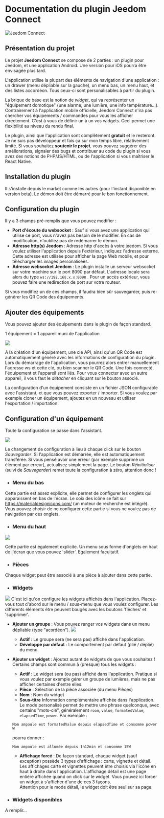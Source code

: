 # Documentation du plugin Jeedom Connect

![Jeedom Connect](../img/JeedomConnect_icon.png)

## Présentation du projet
Le projet **Jeedom Connect** se compose de 2 parties : un plugin pour Jeedom, et une application Android. Une version pour iOS pourra être envisagée plus tard.

L'application utilise la plupart des éléments de navigation d'une application : un drawer (menu dépliable sur la gauche), un menu bas, un menu haut, et des listes accordéon. Tous ceux-ci sont personalisables à partir du plugin.

La brique de base est la notion de *widget*, qui va représenter un "équipement domotique" (une alarme, une lumière, une info température...). Contrairement à l'application mobile officielle, Jeedom Connect n'ira pas chercher vos équipements / commandes pour vous les afficher directement. C'est à vous de définir un à un vos widgets. Ceci permet une flexibilité au niveau du rendu final.

Le plugin, ainsi que l'application sont complètement **gratuit** et le resteront. Je ne suis pas développeur et fais ça sur mon temps libre, relativement limité. Si vous souhaitez **soutenir le projet**, vous pouvez suggérer des améliorations, signaler des bugs et contribuer au code du plugin si vous avez des notions de PHP/JS/HTML, ou de l'application si vous maîtriser le React Native.

## Installation du plugin
Il s'installe depuis le market comme les autres (pour l'instant disponible en version beta).
Le démon doit être démarré pour le bon fonctionnement.

## Configuration du plugin
Il y a 3 champs  pré-remplis que vous pouvez modifier :
* **Port d'écoute du websocket** : Sauf si vous avez une application qui utilise ce port, vous n'avez pas besoin de le modifier. En cas de modification, n'oubliez pas de redémarrer le démon.
* **Adresse http(s) Jeedom** : Adresse http d'accès à votre jeedom. Si vous voulez utiliser l'application depuis l'extérieur, indiquez l'adresse externe. Cette adresse est utilisée pour afficher la page Web mobile, et pour télécharger les images personalisées.
* **Adresse websocket Jeedom** : Le plugin installe un serveur websocket sur votre machine sur le port 8090 par défaut.  L'adresse locale sera alors du type `ws://192.168.x.x:8090` . Pour un accès extérieur, vous pouvez faire une redirection de port sur votre routeur.

Si vous modifiez un de ces champs, il faudra bien sûr sauvegarder, puis re-générer les QR Code des équipements.

## Ajouter des équipements
Vous pouvez ajouter des équipements dans le plugin de façon standard.

1 équipement = 1 appareil muni de l'application

![](../img/screen-eqConfig.png)

A la création d'un équipement, une clé API, ainsi qu'un QR Code est automatiquement généré avec les informations de configuration du plugin. Lors du démarrage de l'application, vous pourrez alors entrer manuellement l'adresse ws et cette clé, ou bien scanner le QR Code. Une fois connecté, l'équipement et l'appareil sont liés. Pour vous connecter avec un autre appareil, il vous faut le *détacher*  en cliquant sur le bouton associé.

La configuration d'un équipement consiste en un fichier JSON configurable avec l'assistant, et que vous pouvez exporter / importer. Si vous voulez par exemple cloner un équipement, ajoutez en un nouveau et utiliser l'exportation / importation.

## Configuration d'un équipement
Toute la configuration se passe dans l'assistant.

 ![](../img/screen-assistantBottom.png)

Le changement de configuration a lieu à chaque click sur le bouton *Sauvegarder*. Si l'application est démarrée, elle est automatiquement transférée. Si vous pensé avoir une erreur (par exemple supprimé un élément par erreur), actualisez simplement la page. Le bouton *Réinitialiser* (suivi de *Sauvegarder*) remet toute la configuration à zéro, attention donc !

* ### Menu du bas
Cette partie est assez explicite, elle permet de configurer les onglets qui apparaissent en bas de l'écran. Le coix des icône se fait sur https://materialdesignicons.com/ (un moteur de recherche est intégré).  
Vous pouvez choisir de ne configurer cette partie si vous ne voulez pas de navigation par ces onglets.

* ### Menu du haut
 ![](../img/screen-assistantTop.png)

 Cette partie est également explicite. Un menu sous forme d'onglets en haut de l'écran que vous pouvez 'slider'. Egalement facultatif.

* ### Pièces
 Chaque widget peut être associé à une pièce à ajouter dans cette partie.

* ### Widgets
 ![](../img/screen-assistantWidgets.png)
 C'est ici qu'on configure les widgets affichés dans l'application. Placez-vous tout d'abord sur le menu / sous-menu que vous voulez configurer. Les différents éléments être peuvent bougés avec les boutons 'flèches' et 'supprimer'.
 * **Ajouter un groupe** : Vous pouvez ranger vos widgets dans un menu dépliable (type "acordéon").
 ![](../img/screen-groupConfig.png)
   * **Actif** : Le groupe sera (ne sera pas) affiché dans l'application.
   * **Développé par défaut** : Le comportement par défaut (plié / déplié) du menu.
 * **Ajouter un widget** : Ajoutez autant de widgets de que vous souhaitez ! Certains champs sont commun à (presque) tous les widgets :
   * **Actif** : Le widget sera (ou pas) affiché dans l'application. Pratique si vous voulez par exemple gérer un groupe de lumières, mais ne pas afficher certaines d'entre elles.
   * **Pièce** : Sélection de la pièce associée (du menu Pièces)
   * **Nom** : Nom du widget
   * **Sous-titre** Information complémentaire affichée dans l'application. Le mode personalisé permet de mettre une phrase quelconque, avec certains "mots-clé", généralement `room`, `value`, `formatedValue`, `elapsedTime`, `power`. Par exemple :

   ```Mon ampoule est formatedValue depuis elapsedTime et consomme power W```

   pourra donner :

   ```Mon ampoule est allumée depuis 1h12min et consomme 15W```
   * **Affichage forcé** : De façon standard, chaque widget (sauf exception) possède 3 types d'affichage : carte, vignette et détail. Les affichages carte et vignettes peuvent être choisis via l'icône en haut à droite dans l'application. L'affichage détail est une page entière affichée quand on click sur le widget. Vous pouvez ici forcer un widget à s'afficher d'une de ces 3 façons.  
   Attention pour le mode détail, le widget doit être seul sur sa page.

* ### Widgets disponibles
A remplir...
